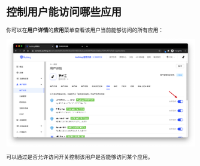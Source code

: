 # 控制用户能访问哪些应用

<LastUpdated/>

你可以在**用户详情**的**应用**菜单查看该用户当前能够访问的所有应用：

![](./images/Xnip2021-02-26_11-33-50.png)

可以通过是否允许访问开关控制该用户是否能够访问某个应用。